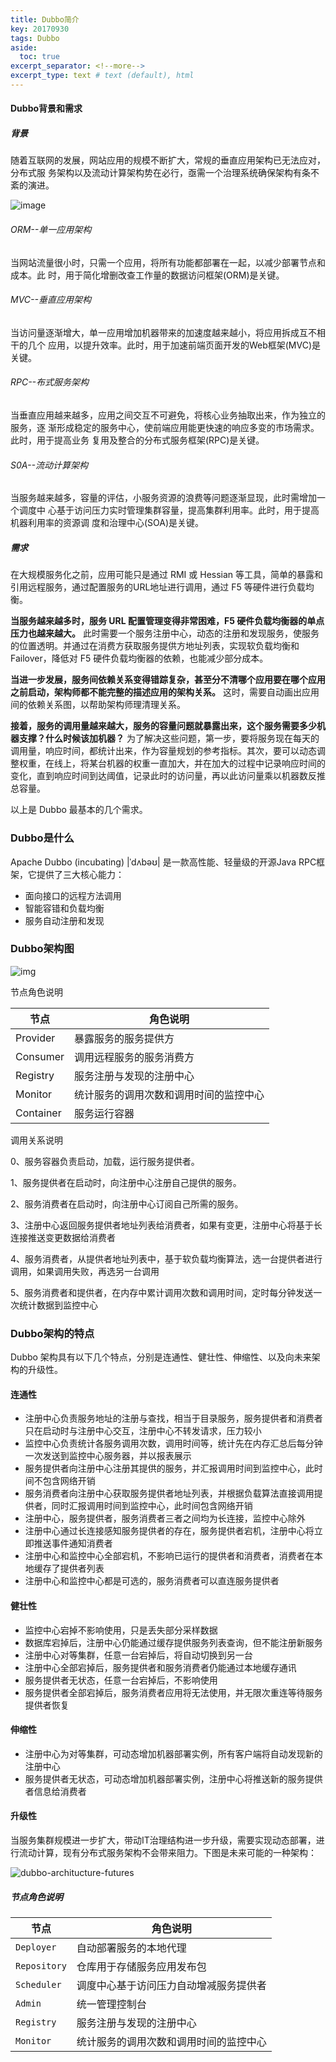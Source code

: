 ```yaml
---
title: Dubbo简介
key: 20170930
tags: Dubbo
aside:
  toc: true
excerpt_separator: <!--more-->
excerpt_type: text # text (default), html
---
```


####  Dubbo背景和需求 ####

##### 背景 #####

随着互联网的发展，网站应用的规模不断扩大，常规的垂直应用架构已无法应对，分布式服
务架构以及流动计算架构势在必行，亟需一个治理系统确保架构有条不紊的演进。
 <!--more-->


![image](http://dubbo.apache.org/docs/zh-cn/user/sources/images/dubbo-architecture-roadmap.jpg)

###### ORM--单一应用架构 ######

当网站流量很小时，只需一个应用，将所有功能都部署在一起，以减少部署节点和成本。此
时，用于简化增删改查工作量的数据访问框架(ORM)是关键。

###### MVC--垂直应用架构 ######

当访问量逐渐增大，单一应用增加机器带来的加速度越来越小，将应用拆成互不相干的几个
应用，以提升效率。此时，用于加速前端页面开发的Web框架(MVC)是关键。

###### RPC--布式服务架构 ######

当垂直应用越来越多，应用之间交互不可避免，将核心业务抽取出来，作为独立的服务，逐
渐形成稳定的服务中心，使前端应用能更快速的响应多变的市场需求。此时，用于提高业务
复用及整合的分布式服务框架(RPC)是关键。

###### S0A--流动计算架构 ######

当服务越来越多，容量的评估，小服务资源的浪费等问题逐渐显现，此时需增加一个调度中
心基于访问压力实时管理集群容量，提高集群利用率。此时，用于提高机器利用率的资源调
度和治理中心(SOA)是关键。

##### 需求 #####

在大规模服务化之前，应用可能只是通过 RMI 或 Hessian 等工具，简单的暴露和引用远程服务，通过配置服务的URL地址进行调用，通过 F5 等硬件进行负载均衡。

**当服务越来越多时，服务 URL 配置管理变得非常困难，F5 硬件负载均衡器的单点压力也越来越大。** 此时需要一个服务注册中心，动态的注册和发现服务，使服务的位置透明。并通过在消费方获取服务提供方地址列表，实现软负载均衡和 Failover，降低对 F5 硬件负载均衡器的依赖，也能减少部分成本。

**当进一步发展，服务间依赖关系变得错踪复杂，甚至分不清哪个应用要在哪个应用之前启动，架构师都不能完整的描述应用的架构关系。** 这时，需要自动画出应用间的依赖关系图，以帮助架构师理清理关系。

**接着，服务的调用量越来越大，服务的容量问题就暴露出来，这个服务需要多少机器支撑？什么时候该加机器？** 为了解决这些问题，第一步，要将服务现在每天的调用量，响应时间，都统计出来，作为容量规划的参考指标。其次，要可以动态调整权重，在线上，将某台机器的权重一直加大，并在加大的过程中记录响应时间的变化，直到响应时间到达阈值，记录此时的访问量，再以此访问量乘以机器数反推总容量。

以上是 Dubbo 最基本的几个需求。

### Dubbo是什么 ##

Apache Dubbo (incubating) |ˈdʌbəʊ| 是一款高性能、轻量级的开源Java RPC框架，它提供了三大核心能力：

- 面向接口的远程方法调用
- 智能容错和负载均衡
- 服务自动注册和发现

### Dubbo架构图 ###

![img](http://dubbo.apache.org/img/architecture.png)

节点角色说明

| 节点      | 角色说明                               |
| --------- | -------------------------------------- |
| Provider  | 暴露服务的服务提供方                   |
| Consumer  | 调用远程服务的服务消费方               |
| Registry  | 服务注册与发现的注册中心               |
| Monitor   | 统计服务的调用次数和调用时间的监控中心 |
| Container | 服务运行容器                           |

调用关系说明

0、服务容器负责启动，加载，运行服务提供者。

1、服务提供者在启动时，向注册中心注册自己提供的服务。

2、服务消费者在启动时，向注册中心订阅自己所需的服务。

3、注册中心返回服务提供者地址列表给消费者，如果有变更，注册中心将基于长连接推送变更数据给消费者

4、服务消费者，从提供者地址列表中，基于软负载均衡算法，选一台提供者进行调用，如果调用失败，再选另一台调用

5、服务消费者和提供者，在内存中累计调用次数和调用时间，定时每分钟发送一次统计数据到监控中心

### Dubbo架构的特点 ###

Dubbo 架构具有以下几个特点，分别是连通性、健壮性、伸缩性、以及向未来架构的升级性。

#### 连通性 ####

- 注册中心负责服务地址的注册与查找，相当于目录服务，服务提供者和消费者只在启动时与注册中心交互，注册中心不转发请求，压力较小
- 监控中心负责统计各服务调用次数，调用时间等，统计先在内存汇总后每分钟一次发送到监控中心服务器，并以报表展示
- 服务提供者向注册中心注册其提供的服务，并汇报调用时间到监控中心，此时间不包含网络开销
- 服务消费者向注册中心获取服务提供者地址列表，并根据负载算法直接调用提供者，同时汇报调用时间到监控中心，此时间包含网络开销
- 注册中心，服务提供者，服务消费者三者之间均为长连接，监控中心除外
- 注册中心通过长连接感知服务提供者的存在，服务提供者宕机，注册中心将立即推送事件通知消费者
- 注册中心和监控中心全部宕机，不影响已运行的提供者和消费者，消费者在本地缓存了提供者列表
- 注册中心和监控中心都是可选的，服务消费者可以直连服务提供者

#### 健壮性 ####

- 监控中心宕掉不影响使用，只是丢失部分采样数据
- 数据库宕掉后，注册中心仍能通过缓存提供服务列表查询，但不能注册新服务
- 注册中心对等集群，任意一台宕掉后，将自动切换到另一台
- 注册中心全部宕掉后，服务提供者和服务消费者仍能通过本地缓存通讯
- 服务提供者无状态，任意一台宕掉后，不影响使用
- 服务提供者全部宕掉后，服务消费者应用将无法使用，并无限次重连等待服务提供者恢复

#### 伸缩性 ####

- 注册中心为对等集群，可动态增加机器部署实例，所有客户端将自动发现新的注册中心
- 服务提供者无状态，可动态增加机器部署实例，注册中心将推送新的服务提供者信息给消费者

####  升级性 ####

当服务集群规模进一步扩大，带动IT治理结构进一步升级，需要实现动态部署，进行流动计算，现有分布式服务架构不会带来阻力。下图是未来可能的一种架构：

![dubbo-architucture-futures](http://dubbo.apache.org/docs/zh-cn/user/sources/images/dubbo-architecture-future.jpg)

##### 节点角色说明 #####

| 节点         | 角色说明                               |
| ------------ | -------------------------------------- |
| `Deployer`   | 自动部署服务的本地代理                 |
| `Repository` | 仓库用于存储服务应用发布包             |
| `Scheduler`  | 调度中心基于访问压力自动增减服务提供者 |
| `Admin`      | 统一管理控制台                         |
| `Registry`   | 服务注册与发现的注册中心               |
| `Monitor`    | 统计服务的调用次数和调用时间的监控中心 |
